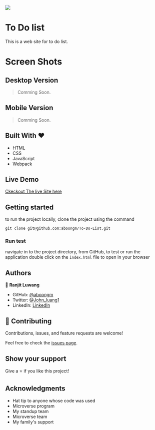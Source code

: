 ![](https://img.shields.io/badge/Microverse-blueviolet)

# To Do list

This is a web site for to do list.

# Screen Shots

## Desktop Version

> Comming Soon.

## Mobile Version

> Comming Soon.

## Built With &hearts;

- HTML
- CSS
- JavaScript
- Webpack

## Live Demo

[Ckeckout The live Site here](https://aboongm.github.io/To-Do-List/)

## Getting started

to run the project locally, clone the project using the command

`git clone git@github.com:aboongm/To-Do-List.git`

### Run test

navigate in to the project directory, from GitHub,
to test or run the application double click on the `index.html` file to open in your browser

## Authors

👤 **Ranjit Luwang**

- GitHub: [@aboongm](https://github.com/aboongm)
- Twitter: [@John_luang1](https://twitter.com/John_luang1)
- LinkedIn: [LinkedIn](https://www.linkedin.com/in/mayengbam-ranjit-luwang-31962418/)

## 🤝 Contributing

Contributions, issues, and feature requests are welcome!

Feel free to check the [issues page](../../issues/).

## Show your support

Give a ⭐️ if you like this project!

## Acknowledgments

- Hat tip to anyone whose code was used
- Microverse program
- My standup team
- Microverse team
- My family's support
